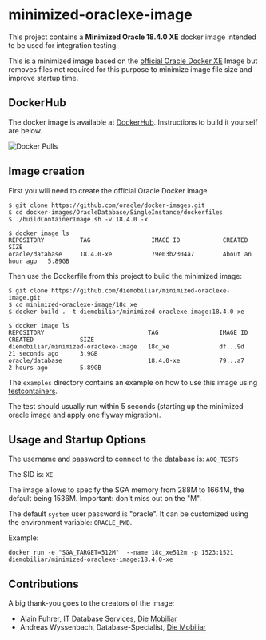 # minimized-oraclexe-image

This project contains a **Minimized Oracle 18.4.0 XE** docker image intended 
to be used for integration testing.

This is a minimized image based on the [official Oracle Docker XE](https://github.com/oracle/docker-images) 
Image but removes files not required for this purpose to minimize image file size and improve 
startup time.


## DockerHub

The docker image is available at [DockerHub](https://hub.docker.com/repository/docker/diemobiliar/minimized-oraclexe-image). Instructions to build it yourself are below.

![Docker Pulls](https://img.shields.io/docker/pulls/diemobiliar/minimized-oraclexe-image)


## Image creation

First you will need to create the official Oracle Docker image

```shell script
$ git clone https://github.com/oracle/docker-images.git
$ cd docker-images/OracleDatabase/SingleInstance/dockerfiles
$ ./buildContainerImage.sh -v 18.4.0 -x

$ docker image ls
REPOSITORY          TAG                 IMAGE ID            CREATED             SIZE
oracle/database     18.4.0-xe           79e03b2304a7        About an hour ago   5.89GB
```

Then use the Dockerfile from this project to build the minimized image:

```shell script
$ git clone https://github.com/diemobiliar/minimized-oraclexe-image.git
$ cd minimized-oraclexe-image/18c_xe
$ docker build . -t diemobiliar/minimized-oraclexe-image:18.4.0-xe

$ docker image ls
REPOSITORY                             TAG                 IMAGE ID            CREATED             SIZE
diemobiliar/minimized-oraclexe-image   18c_xe              df...9d             21 seconds ago      3.9GB
oracle/database                        18.4.0-xe           79...a7             2 hours ago         5.89GB
```

The ```examples``` directory contains an example on how to use this image using [testcontainers](https://www.testcontainers.org/).

The test should usually run within 5 seconds (starting up the minimized oracle image and apply one flyway migration).


## Usage and Startup Options

The username and password to connect to the database is: ```AOO_TESTS```

The SID is: ```XE```

The image allows to specify the SGA memory from 288M to 1664M, the default being 1536M. 
Important: don't miss out on the "M".

The default ```system``` user password is "oracle".
It can be customized using the environment variable: ```ORACLE_PWD```.

Example:
 ```shell script
docker run -e "SGA_TARGET=512M"  --name 18c_xe512m -p 1523:1521 diemobiliar/minimized-oraclexe-image:18.4.0-xe
```


## Contributions

A big thank-you goes to the creators of the image:
  * Alain Fuhrer, IT Database Services, [Die Mobiliar](https://www.mobiliar.ch/)
  * Andreas Wyssenbach, Database-Specialist, [Die Mobiliar](https://www.mobiliar.ch/)
